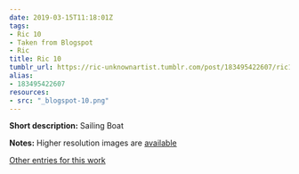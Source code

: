 ```yaml
---
date: 2019-03-15T11:18:01Z
tags:
- Ric 10
- Taken from Blogspot
- Ric
title: Ric 10
tumblr_url: https://ric-unknownartist.tumblr.com/post/183495422607/ric10
alias:
- 183495422607
resources:
- src: "_blogspot-10.png"
---
```


**Short description:** Sailing Boat

**Notes:** Higher resolution images are [available](/tags/Ric-10)

[Other entries for this work](/tags/Ric-10)
